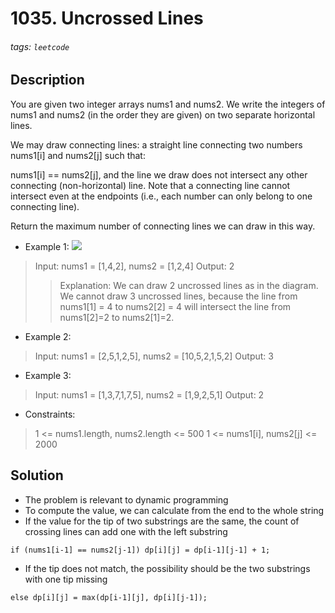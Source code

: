 # 1035. Uncrossed Lines
###### tags: `leetcode`
## Description
You are given two integer arrays nums1 and nums2. We write the integers of nums1 and nums2 (in the order they are given) on two separate horizontal lines.

We may draw connecting lines: a straight line connecting two numbers nums1[i] and nums2[j] such that:

nums1[i] == nums2[j], and
the line we draw does not intersect any other connecting (non-horizontal) line.
Note that a connecting line cannot intersect even at the endpoints (i.e., each number can only belong to one connecting line).

Return the maximum number of connecting lines we can draw in this way.

- Example 1:
![](https://assets.leetcode.com/uploads/2019/04/26/142.png)

>Input: nums1 = [1,4,2], nums2 = [1,2,4]
Output: 2
>>Explanation: We can draw 2 uncrossed lines as in the diagram.
We cannot draw 3 uncrossed lines, because the line from nums1[1] = 4 to nums2[2] = 4 will intersect the line from nums1[2]=2 to nums2[1]=2.

- Example 2:

>Input: nums1 = [2,5,1,2,5], nums2 = [10,5,2,1,5,2]
Output: 3

- Example 3:

>Input: nums1 = [1,3,7,1,7,5], nums2 = [1,9,2,5,1]
Output: 2

- Constraints:

>1 <= nums1.length, nums2.length <= 500
1 <= nums1[i], nums2[j] <= 2000

## Solution
- The problem is relevant to dynamic programming
- To compute the value, we can calculate from the end to the whole string
- If the value for the tip of two substrings are the same, the count of crossing lines can add one with the left substring
```cpp=
if (nums1[i-1] == nums2[j-1]) dp[i][j] = dp[i-1][j-1] + 1;
```
- If the tip does not match, the possibility should be the two substrings with one tip missing
```cpp=
else dp[i][j] = max(dp[i-1][j], dp[i][j-1]);
```